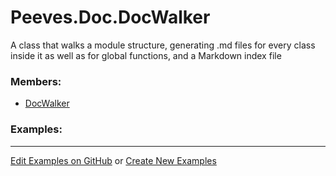 # <a id="Peeves.Doc.DocWalker">Peeves.Doc.DocWalker</a>
    
A class that walks a module structure, generating .md files for every class inside it as well as for global functions, and a Markdown index file

### Members:

  - [DocWalker](DocWalker/DocWalker.md)

### Examples:



___

[Edit Examples on GitHub](https://github.com/McCoyGroup/References/edit/gh-pages/Documentation/examples/Peeves/Doc/DocWalker.md) or 
[Create New Examples](https://github.com/McCoyGroup/References/new/gh-pages/?filename=Documentation/examples/Peeves/Doc/DocWalker.md)